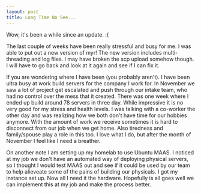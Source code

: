 ```yaml
---
layout: post
title: Long Time No See...
---
```


Wow, it's been a while since an update. :(

The last couple of weeks have been really stressful and busy for me. I was able to put out a new version of myr! The new version includes multi-threading and log files. I may have broken the scp upload somehow though. I will have to go back and look at it again and see if I can fix it.

If you are wondering where I have been (you probably aren't). I have been ultra busy at work build servers for the company I work for. In November we saw a lot of project get escalated and push through our intake team, who had no control over the mess that it created. There was one week where I ended up build around 78 servers in three day. While impressive it is no very good for my stress and health levels. I was talking with a co-worker the other day and was realizing how we both don't have time for our hobbies anymore. With the amount of work we receive sometimes it is hard to disconnect from our job when we get home. Also tiredness and family/spouse play a role in this too. I love what I do, but after the month of November I feel like I need a breather.

On another note I am setting up my homelab to use Ubuntu MAAS. I noticed at my job we don't have an automated way of deploying physical servers, so I thought I would test MAAS out and see if it could be used by our team to help alieveate some of the pains of building our physicals. I got my instance set up. Now all I need it the hardware. Hopefully is all goes well we can implement this at my job and make the process better.